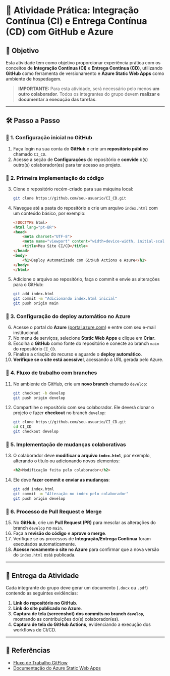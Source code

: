 # 📌 Atividade Prática: Integração Contínua (CI) e Entrega Contínua (CD) com GitHub e Azure

## 🎯 **Objetivo**
Esta atividade tem como objetivo proporcionar experiência prática com os conceitos de **Integração Contínua (CI)** e **Entrega Contínua (CD)**, utilizando **GitHub** como ferramenta de versionamento e **Azure Static Web Apps** como ambiente de hospedagem.

> **IMPORTANTE:** Para esta atividade, será necessário pelo menos **um outro colaborador**. Todos os integrantes do grupo devem **realizar e documentar a execução das tarefas**.

---

## 🛠 **Passo a Passo**
### 🔹 **1. Configuração inicial no GitHub**
1. Faça login na sua conta do **GitHub** e crie um **repositório público** chamado `CI_CD`.
2. Acesse a seção de **Configurações** do repositório e **convide** o(s) outro(s) colaborador(es) para ter acesso ao projeto.

### 🔹 **2. Primeira implementação do código**
3. Clone o repositório recém-criado para sua máquina local:
   ```bash
   git clone https://github.com/seu-usuario/CI_CD.git
   ```
4. Navegue até a pasta do repositório e crie um arquivo `index.html` com um conteúdo básico, por exemplo:
   ```html
   <!DOCTYPE html>
   <html lang="pt-BR">
   <head>
       <meta charset="UTF-8">
       <meta name="viewport" content="width=device-width, initial-scale=1.0">
       <title>Meu Site CI/CD</title>
   </head>
   <body>
       <h1>Deploy Automatizado com GitHub Actions e Azure</h1>
   </body>
   </html>
   ```
5. Adicione o arquivo ao repositório, faça o commit e envie as alterações para o GitHub:
   ```bash
   git add index.html
   git commit -m "Adicionando index.html inicial"
   git push origin main
   ```

### 🔹 **3. Configuração do deploy automático no Azure**
6. Acesse o portal do **Azure** ([portal.azure.com](https://portal.azure.com)) e entre com seu e-mail institucional.
7. No menu de serviços, selecione **Static Web Apps** e clique em **Criar**.
8. Escolha o **GitHub** como fonte do repositório e conecte ao branch `main` do repositório `CI_CD`.
9. Finalize a criação do recurso e aguarde o **deploy automático**.
10. **Verifique se o site está acessível**, acessando a URL gerada pelo Azure.

### 🔹 **4. Fluxo de trabalho com branches**
11. No ambiente do GitHub, crie um **novo branch** chamado `develop`:
    ```bash
    git checkout -b develop
    git push origin develop
    ```
12. Compartilhe o repositório com seu colaborador. Ele deverá clonar o projeto e fazer **checkout** no branch `develop`:
    ```bash
    git clone https://github.com/seu-usuario/CI_CD.git
    cd CI_CD
    git checkout develop
    ```

### 🔹 **5. Implementação de mudanças colaborativas**
13. O colaborador deve **modificar o arquivo `index.html`**, por exemplo, alterando o título ou adicionando novos elementos:
    ```html
    <h2>Modificação feita pelo colaborador</h2>
    ```
14. Ele deve **fazer commit e enviar as mudanças**:
    ```bash
    git add index.html
    git commit -m "Alteração no index pelo colaborador"
    git push origin develop
    ```

### 🔹 **6. Processo de Pull Request e Merge**
15. No **GitHub**, crie um **Pull Request (PR)** para mesclar as alterações do branch `develop` no `main`.
16. Faça a **revisão do código** e **aprove o merge**.
17. Verifique se os processos de **Integração/Entrega Contínua** foram executados automaticamente.
18. **Acesse novamente o site no Azure** para confirmar que a nova versão do `index.html` está publicada.

---

## 📄 **Entrega da Atividade**
Cada integrante do grupo deve gerar um documento (`.docx` ou `.pdf`) contendo as seguintes evidências:

1. **Link do repositório no GitHub**.
2. **Link do site publicado no Azure**.
3. **Captura de tela (screenshot) dos commits no branch `develop`**, mostrando as contribuições do(s) colaborador(es).
4. **Captura de tela do GitHub Actions**, evidenciando a execução dos workflows de CI/CD.

---

## 🔗 **Referências**
- [Fluxo de Trabalho GitFlow](https://www.atlassian.com/br/git/tutorials/comparing-workflows/gitflow-workflow)  
- [Documentação do Azure Static Web Apps](https://docs.microsoft.com/pt-br/azure/static-web-apps/)  


